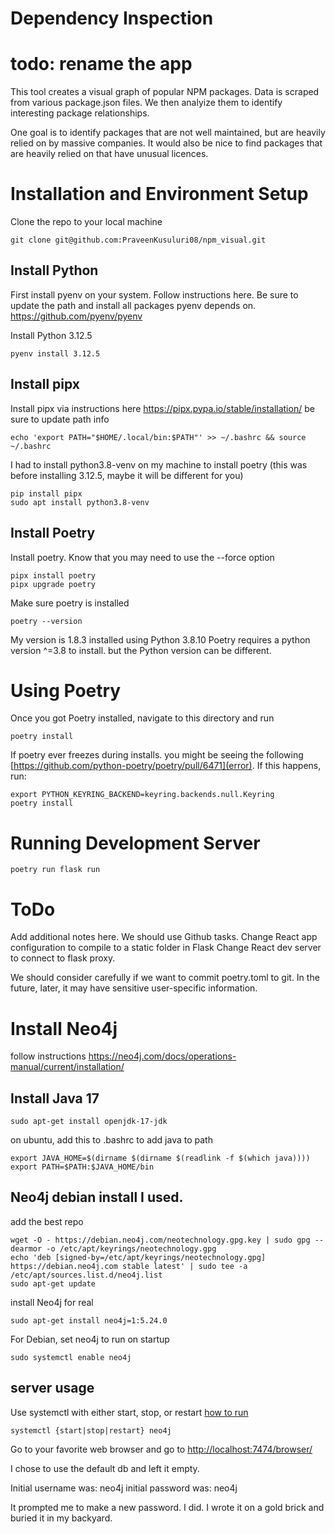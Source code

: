 
# Dependency Inspection
# todo: rename the app

This tool creates a visual graph of popular NPM packages. Data is scraped from various package.json files. We then analyize them to identify interesting package relationships.

One goal is to identify packages that are not well maintained, but are heavily relied on by massive companies. It would also be nice to find packages that are heavily relied on that have unusual licences.

# Installation and Environment Setup

Clone the repo to your local machine

```
git clone git@github.com:PraveenKusuluri08/npm_visual.git
```

## Install Python

First install pyenv on your system. Follow instructions here. Be sure to update the path and install all packages pyenv depends on.
https://github.com/pyenv/pyenv

Install Python 3.12.5

```
pyenv install 3.12.5
```

## Install pipx

Install pipx via instructions here
https://pipx.pypa.io/stable/installation/
be sure to update path info

```
echo 'export PATH="$HOME/.local/bin:$PATH"' >> ~/.bashrc && source ~/.bashrc
```

I had to install python3.8-venv on my machine to install poetry (this was before installing 3.12.5, maybe it will be different for you)

```
pip install pipx
sudo apt install python3.8-venv
```

## Install Poetry

Install poetry. Know that you may need to use the --force option

```
pipx install poetry
pipx upgrade poetry
```

Make sure poetry is installed

```
poetry --version
```

My version is 1.8.3 installed using Python 3.8.10
Poetry requires a python version ^=3.8 to install. but the Python version can be different.

# Using Poetry

Once you got Poetry installed, navigate to this directory and run

```
poetry install
```

If poetry ever freezes during installs. you might be seeing the following [https://github.com/python-poetry/poetry/pull/6471](error). If this happens, run:

```
export PYTHON_KEYRING_BACKEND=keyring.backends.null.Keyring
poetry install
```

# Running Development Server

```
poetry run flask run
```

# ToDo

Add additional notes here. We should use Github tasks.
Change React app configuration to compile to a static folder in Flask
Change React dev server to connect to flask proxy.

We should consider carefully if we want to commit poetry.toml to git. In the future, later, it may have sensitive user-specific information.

# Install Neo4j

follow instructions <a href="https://neo4j.com/docs/operations-manual/current/installation/">https://neo4j.com/docs/operations-manual/current/installation/</a>

## Install Java 17

```
sudo apt-get install openjdk-17-jdk
```

on ubuntu, add this to .bashrc to add java to path

```
export JAVA_HOME=$(dirname $(dirname $(readlink -f $(which java))))
export PATH=$PATH:$JAVA_HOME/bin
```

## Neo4j debian install I used.

add the best repo

```
wget -O - https://debian.neo4j.com/neotechnology.gpg.key | sudo gpg --dearmor -o /etc/apt/keyrings/neotechnology.gpg
echo 'deb [signed-by=/etc/apt/keyrings/neotechnology.gpg] https://debian.neo4j.com stable latest' | sudo tee -a /etc/apt/sources.list.d/neo4j.list
sudo apt-get update
```

install Neo4j for real

```
sudo apt-get install neo4j=1:5.24.0
```

For Debian, set neo4j to run on startup

```
sudo systemctl enable neo4j
```

## server usage

Use systemctl with either start, stop, or restart
<a href='https://neo4j.com/docs/operations-manual/current/installation/linux/systemd/'>how to run</a>

```
systemctl {start|stop|restart} neo4j
```

Go to your favorite web browser and go to <a href='http://localhost:7474/browser/'>http://localhost:7474/browser/</a>

I chose to use the default db and left it empty.

Initial username was: neo4j
initial password was: neo4j

It prompted me to make a new password. I did. I wrote it on a gold brick and buried it in my backyard.
